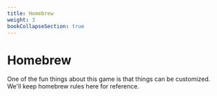 ```yaml
---
title: Homebrew
weight: 3
bookCollapseSection: true
---
```


# Homebrew

One of the fun things about this game is that things can be customized. We'll keep homebrew rules here for reference.
